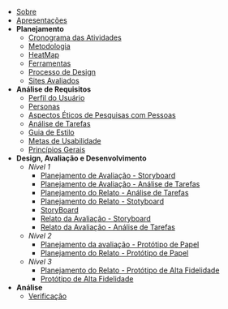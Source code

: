 - [Sobre](/README)
- [Apresentações](apresentacoes.md)
- **Planejamento**
  - [Cronograma das Atividades](planejamento/cronograma.md)
  - [Metodologia](planejamento/metodologia.md)
  - [HeatMap](planejamento/heatmap.md)
  - [Ferramentas](planejamento/ferramentas.md)
  - [Processo de Design](planejamento/processoDesign.md)
  - [Sites Avaliados](planejamento/sitesAvaliados.md)
- **Análise de Requisitos**
  - [Perfil do Usuário](analise_de_requisitos/perfil_do_usuario.md)
  - [Personas](analise_de_requisitos/personas.md)
  - [Aspectos Éticos de Pesquisas com Pessoas](analise_de_requisitos/aspectos_eticos.md)
  - [Análise de Tarefas](analise_de_requisitos/analise_de_tarefas.md)
  - [Guia de Estilo](analise_de_requisitos/guia_de_estilo.md)
  - [Metas de Usabilidade](analise_de_requisitos/metas_de_usabilidade.md)
  - [Princípios Gerais](analise_de_requisitos/principios_gerais.md)
- **Design, Avaliação e Desenvolvimento**
  - _Nível 1_
    - [Planejamento de Avaliação - Storyboard](nivel1/planejamento_avaliacao_storyboard.md)
    - [Planejamento de Avaliação - Análise de Tarefas](nivel1/planejamento_analise_tarefas.md)
    - [Planejamento do Relato - Análise de Tarefas](nivel1/planejamento_relato_analisedetarefa.md)
    - [Planejamento do Relato - Stotyboard](nivel1/planejamento_relato_storyboard.md)
    - [StoryBoard](nivel1/storyboard.md)
    - [Relato da Avaliação - Storyboard](nivel1/avaliacao_storyboard.md)
    - [Relato da Avaliação - Análise de Tarefas](nivel1/entrevista_analise_tarefas.md)
  - _Nível 2_
    - [Planejamento da avaliação - Protótipo de Papel](nivel2/planejamento_avaliacao_prototipo_papel.md)
    - [Planejamento do Relato - Protótipo de Papel](nivel2/planejamento_relato_prototipo_de_papel.md)
  - _Nível 3_
    - [Planejamento do Relato - Protótipo de Alta Fidelidade](nivel3/planejamento_relato_prototipo_alta_fidelidade.md)
    - [Protótipo de Alta Fidelidade](nivel3/prototipo_alta_fidelidade.md)
- **Análise**
  - [Verificação](analise/verif_principal.md)

